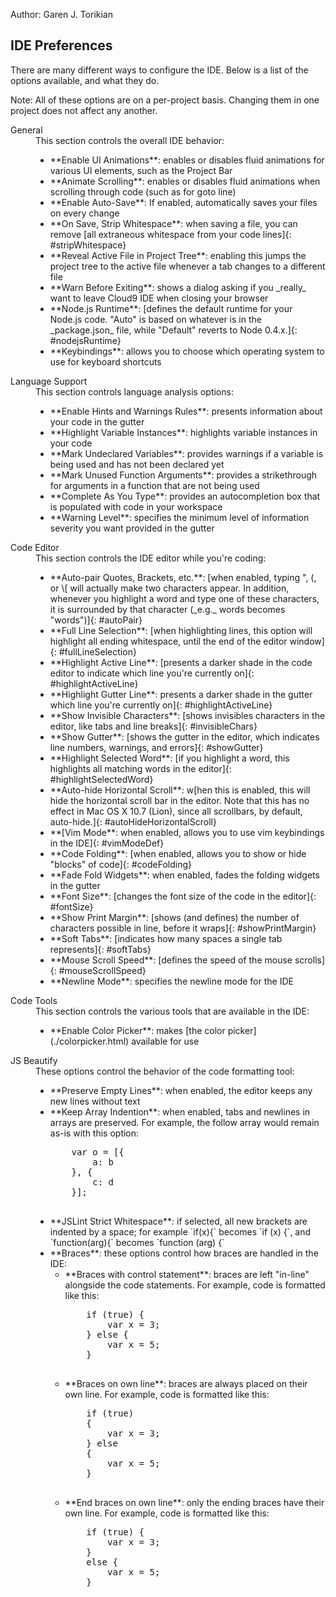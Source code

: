 Author: Garen J. Torikian

## IDE Preferences

There are many different ways to configure the IDE. Below is a list of the options available, and what they do.

Note: All of these options are on a per-project basis. Changing them in one project does not affect any another.

<dl>
<dt>General</dt>
<dd>This section controls the overall IDE behavior:
<ul>
  <li>**Enable UI Animations**: enables or disables fluid animations for various UI elements, such as the Project Bar</li>
  <li>**Animate Scrolling**: enables or disables fluid animations when scrolling through code (such as for goto line)</li>
  <li>**Enable Auto-Save**: If enabled, automatically saves your files on every change</li>
  <li>**On Save, Strip Whitespace**: when saving a file, you can remove [all extraneous whitespace from your code lines]{: #stripWhitespace}</li>
  <li>**Reveal Active File in Project Tree**: enabling this jumps the project tree to the active file whenever a tab changes to a different file</li>
  <li>**Warn Before Exiting**: shows a dialog asking if you _really_ want to leave Cloud9 IDE when closing your browser</li>
  <li>**Node.js Runtime**: [defines the default runtime for your Node.js code. "Auto" is based on whatever is in the _package.json_ file, while "Default" reverts to Node 0.4.x.]{: #nodejsRuntime}</li>
  <li>**Keybindings**: allows you to choose which operating system to use for keyboard shortcuts</li>
</ul>
</dd>
<dt>Language Support</dt>
<dd>This section controls language analysis options:
<ul>
   <li>**Enable Hints and Warnings Rules**: presents information about your code in the gutter</li>
   <li>**Highlight Variable Instances**: highlights variable instances in your code</li>
   <li>**Mark Undeclared Variables**: provides warnings if a variable is being used and has not been declared yet</li>
   <li>**Mark Unused Function Arguments**: provides a strikethrough for arguments in a function that are not being used</li>
   <li>**Complete As You Type**: provides an autocompletion box that is populated with code in your workspace</li>
   <li>**Warning Level**: specifies the minimum level of information severity you want provided in the gutter</li>
</ul>
</dd>
<dd>
<dt>Code Editor</dt>
<dd>This section controls the IDE editor while you're coding:
<ul>
  <li>**Auto-pair Quotes, Brackets, etc.**: [when enabled, typing ", (,  or \[ will actually make two characters appear. In addition, whenever you highlight a word and type one of these characters, it is surrounded by that character (_e.g._ words becomes "words")]{: #autoPair}</li>
  <li>**Full Line Selection**: [when highlighting lines, this option will highlight all ending whitespace, until the end of the editor window]{: #fullLineSelection}</li>
  <li>**Highlight Active Line**: [presents a darker shade in the code editor to indicate which line you're currently on]{: #highlightActiveLine}</li>
  <li>**Highlight Gutter Line**: presents a darker shade in the gutter which line you're currently on]{: #highlightActiveLine}</li>
  <li>**Show Invisible Characters**: [shows invisibles characters in the editor, like tabs and line breaks]{: #invisibleChars}</li>
  <li>**Show Gutter**: [shows the gutter in the editor, which indicates line numbers, warnings, and errors]{: #showGutter}</li>
  <li>**Highlight Selected Word**: [if you highlight a word, this highlights all matching words in the editor]{: #highlightSelectedWord}</li>
  <li>**Auto-hide Horizontal Scroll**: w[hen this is enabled, this will hide the horizontal scroll bar in the editor. Note that this has no effect in Mac OS X 10.7 (Lion), since all scrollbars, by default, auto-hide.]{: #autoHideHorizontalScroll}</li>
  <li>**[Vim Mode**: when enabled, allows you to use vim keybindings in the IDE]{: #vimModeDef}</li>
  <li>**Code Folding**: [when enabled, allows you to show or hide "blocks" of code]{: #codeFolding}</li>
  <li>**Fade Fold Widgets**: when enabled, fades the folding widgets in the gutter</li>
  <li>**Font Size**: [changes the font size of the code in the editor]{: #fontSize}</li>
  <li>**Show Print Margin**: [shows (and defines) the number of characters possible in line, before it wraps]{: #showPrintMargin}</li>
  <li>**Soft Tabs**: [indicates how many spaces a single tab represents]{: #softTabs}</li>
  <li>**Mouse Scroll Speed**: [defines the speed of the mouse scrolls]{: #mouseScrollSpeed}</li>
  <li>**Newline Mode**: specifies the newline mode for the IDE</li>
</dd>
<dd>
<dt>Code Tools</dt>
<dd>This section controls the various tools that are available in the IDE:
<ul>
  <li>**Enable Color Picker**: makes [the color picker](./colorpicker.html) available for use</li>
</dd>
<dt><a name="JSBeautify"></a>JS Beautify</dt>
<dd>These options control the behavior of the code formatting tool:  
<ul>
  <li>**Preserve Empty Lines**: when enabled, the editor keeps any new lines without text</li>
  <li>**Keep Array Indention**: when enabled, tabs and newlines in arrays are preserved. For example, the follow array would remain as-is with this option:
    <pre>
    var o = [{
        a: b
    }, {
        c: d
    }];
    </pre>
  </li>
  <li>**JSLint Strict Whitespace**: if selected, all new brackets are indented by a space; for example `if(x){` becomes `if (x) {`, and `function(arg){` becomes `function (arg) {`</li>
   <li>**Braces**: these options control how braces are handled in the IDE:
   <ul>
   <li>**Braces with control statement**: braces are left "in-line" alongside the code statements. For example, code is formatted like this:
    <pre>
    if (true) {
        var x = 3;
    } else {
        var x = 5;
    }
    </pre>
    </li>
   <li>**Braces on own line**: braces are always placed on their own line. For example, code is formatted like this:
    <pre>
    if (true)
    {
        var x = 3;
    } else
    {
        var x = 5;
    }
    </pre>
   </li>
   <li>**End braces on own line**: only the ending braces have their own line. For example, code is formatted like this:
    <pre>
    if (true) {
        var x = 3;
    }
    else {
        var x = 5;
    }
    </pre>
    </li>
    </ul>
</ul>
</dd>
</dl>